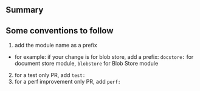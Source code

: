 ## Summary

<!-- Provide a brief description of the changes in this PR -->

## Some conventions to follow
1. add the module name as a prefix
- for example: if your change is for blob store, add a prefix: `docstore:` for document store module, `blobstore` for Blob Store module
2. for a test only PR, add `test:`
3. for a perf improvement only PR, add `perf:`
